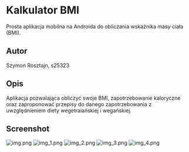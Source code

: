 # Kalkulator BMI

Prosta aplikacja mobilna na Androida do obliczania wskaźnika masy ciała (BMI).

## Autor
Szymon Rosztajn, s25323

## Opis
Aplikacja pozwalająca obliczyć swoje BMI, zapotrzebowanie kaloryczne oraz zaproponować przepisy do danego zapotrzebowania z uwzględnieniem diety wegetraiańskiej i wegańskiej.


## Screenshot
![img.png](img.png)
![img_1.png](img_1.png)
![img_2.png](img_2.png)
![img_3.png](img_3.png)
![img_4.png](img_4.png)